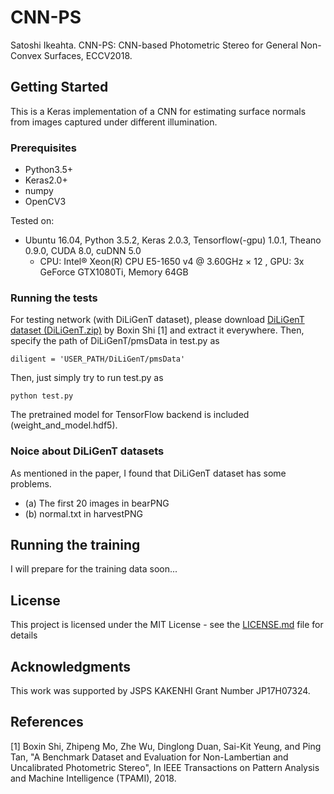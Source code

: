 # CNN-PS

Satoshi Ikeahta. CNN-PS: CNN-based Photometric Stereo for General Non-Convex Surfaces, ECCV2018.

## Getting Started

This is a Keras implementation of a CNN for estimating surface normals from images captured under different illumination.

### Prerequisites

- Python3.5+
- Keras2.0+
- numpy
- OpenCV3

Tested on:
- Ubuntu 16.04, Python 3.5.2, Keras 2.0.3, Tensorflow(-gpu) 1.0.1, Theano 0.9.0, CUDA 8.0, cuDNN 5.0
  - CPU: Intel® Xeon(R) CPU E5-1650 v4 @ 3.60GHz × 12 , GPU: 3x GeForce GTX1080Ti, Memory 64GB

### Running the tests
For testing network (with DiLiGenT dataset), please download [DiLiGenT dataset (DiLiGenT.zip)](https://sites.google.com/site/photometricstereodata/) by Boxin Shi [1] and extract it everywhere. Then, specify the path of DiLiGenT/pmsData in test.py as

```
diligent = 'USER_PATH/DiLiGenT/pmsData'
```

Then, just simply try to run test.py as

```
python test.py
```
The pretrained model for TensorFlow backend is included (weight_and_model.hdf5).

### Noice about DiLiGenT datasets

As mentioned in the paper, I found that DiLiGenT dataset has some problems.
- (a) The first 20 images in bearPNG
- (b) normal.txt in harvestPNG

## Running the training
I will prepare for the training data soon...

## License

This project is licensed under the MIT License - see the [LICENSE.md](LICENSE.md) file for details

## Acknowledgments
This work was supported by JSPS KAKENHI Grant Number JP17H07324.

## References
[1] Boxin Shi, Zhipeng Mo, Zhe Wu, Dinglong Duan, Sai-Kit Yeung, and Ping Tan, "A Benchmark Dataset and Evaluation for Non-Lambertian and Uncalibrated Photometric Stereo", In IEEE Transactions on Pattern Analysis and Machine Intelligence (TPAMI), 2018.
